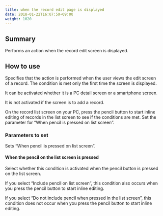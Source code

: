 ```yaml
---
title: when the record edit page is displayed
date: 2018-01-22T16:07:50+09:00
weight: 1020
---
```

## Summary

Performs an action when the record edit screen is displayed.

## How to use

Specifies that the action is performed when the user views the edit screen of a record. The condition is met only the first time the screen is displayed.

It can be activated whether it is a PC detail screen or a smartphone screen.

It is not activated if the screen is to add a record.

On the record list screen on your PC, press the pencil button to start inline editing of records in the list screen to see if the conditions are met. Set the parameter for “When pencil is pressed on list screen”.

### Parameters to set

Sets “When pencil is pressed on list screen”.

#### When the pencil on the list screen is pressed

Select whether this condition is activated when the pencil button is pressed on the list screen.

If you select “Include pencil on list screen”, this condition also occurs when you press the pencil button to start inline editing.

If you select “Do not include pencil when pressed in the list screen”, this condition does not occur when you press the pencil button to start inline editing.
